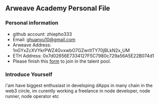 ## Arweave Academy Personal File

### Personal information

- github account: zhiepho333 
- Email: ghuanyu10@gmail.com 
- Arweave Address: 1nGYxZcXVYkrPWZ4GvxwbO7GZwrltTY70jBLkN2x_UM
- ETH Address: 0x7d02656E7334127F5C7980c729a56A5E22B074d1
- Please finish this [form](https://docs.google.com/forms/d/e/1FAIpQLSfWA5fIIcBgmRppm3jNz5vmf9Mai_QMVil-2pO4r7YKn_Zhtw/viewform?usp=sf_link) to join in the talent pool.

### Introduce Yourself
 i'am have biggest enthusiast in developing dApps in many chain in the web3 circle, im curently working a freelance in node developer, node runner, node operator etc
